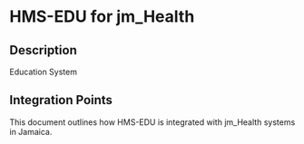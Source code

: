 # HMS-EDU for jm_Health

## Description

Education System

## Integration Points

This document outlines how HMS-EDU is integrated with jm_Health systems in Jamaica.
